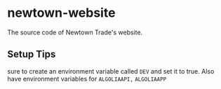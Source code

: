 # newtown-website
The source code of Newtown Trade's website.

## Setup Tips 
sure to create an environment variable called `DEV` and set it to true. Also have environment variables for `ALGOLIAAPI,` `ALGOLIAAPP` 

